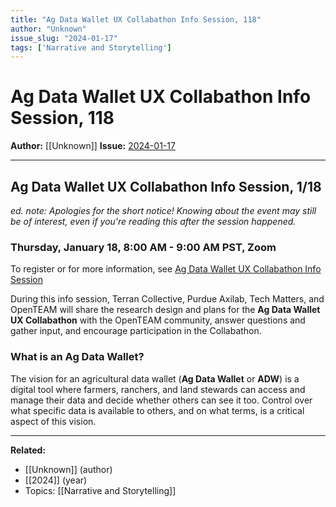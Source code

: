```yaml
---
title: "Ag Data Wallet UX Collabathon Info Session, 118"
author: "Unknown"
issue_slug: "2024-01-17"
tags: ['Narrative and Storytelling']
---
```


# Ag Data Wallet UX Collabathon Info Session, 118

**Author:** [[Unknown]]
**Issue:** [2024-01-17](https://plex.collectivesensecommons.org/2024-01-17/)

---

## Ag Data Wallet UX Collabathon Info Session, 1/18
*ed. note: Apologies for the short notice! Knowing about the event may still be of interest, even if you're reading this after the session happened.*

### Thursday, January 18, 8:00 AM - 9:00 AM PST, Zoom
To register or for more information, see [Ag Data Wallet UX Collabathon Info Session](https://lu.ma/adwux)

​During this info session, Terran Collective, Purdue Axilab, Tech Matters, and OpenTEAM will share the research design and plans for the **Ag Data Wallet UX Collabathon** with the OpenTEAM community, answer questions and gather input, and encourage participation in the Collabathon.

### What is an Ag Data Wallet?
The vision for an agricultural data wallet (**Ag Data Wallet** or **ADW**) is a digital tool where farmers, ranchers, and land stewards can access and manage their data and decide whether others can see it too. Control over what specific data is available to others, and on what terms, is a critical aspect of this vision.

---

**Related:**
- [[Unknown]] (author)
- [[2024]] (year)
- Topics: [[Narrative and Storytelling]]

